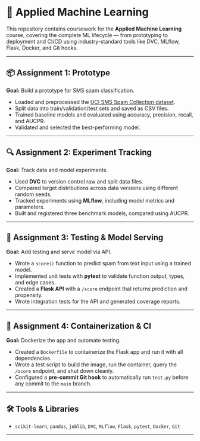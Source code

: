 # 📘 Applied Machine Learning

This repository contains coursework for the **Applied Machine Learning** course, covering the complete ML lifecycle — from prototyping to deployment and CI/CD using industry-standard tools like DVC, MLflow, Flask, Docker, and Git hooks.

---

## 📦 Assignment 1: Prototype  
**Goal:** Build a prototype for SMS spam classification.

- Loaded and preprocessed the [UCI SMS Spam Collection dataset](https://archive.ics.uci.edu/ml/datasets/sms+spam+collection).
- Split data into train/validation/test sets and saved as CSV files.
- Trained baseline models and evaluated using accuracy, precision, recall, and AUCPR.
- Validated and selected the best-performing model.

---

## 🔍 Assignment 2: Experiment Tracking  
**Goal:** Track data and model experiments.

- Used **DVC** to version control raw and split data files.
- Compared target distributions across data versions using different random seeds.
- Tracked experiments using **MLflow**, including model metrics and parameters.
- Built and registered three benchmark models, compared using AUCPR.

---

## 🧪 Assignment 3: Testing & Model Serving  
**Goal:** Add testing and serve model via API.

- Wrote a `score()` function to predict spam from text input using a trained model.
- Implemented unit tests with **pytest** to validate function output, types, and edge cases.
- Created a **Flask API** with a `/score` endpoint that returns prediction and propensity.
- Wrote integration tests for the API and generated coverage reports.

---

## 🐳 Assignment 4: Containerization & CI  
**Goal:** Dockerize the app and automate testing.

- Created a `Dockerfile` to containerize the Flask app and run it with all dependencies.
- Wrote a test script to build the image, run the container, query the `/score` endpoint, and shut down cleanly.
- Configured a **pre-commit Git hook** to automatically run `test.py` before any commit to the `main` branch.

---

## 🛠️ Tools & Libraries  
- `scikit-learn`, `pandas`, `joblib`, `DVC`, `MLflow`, `Flask`, `pytest`, `Docker`, `Git`

---

